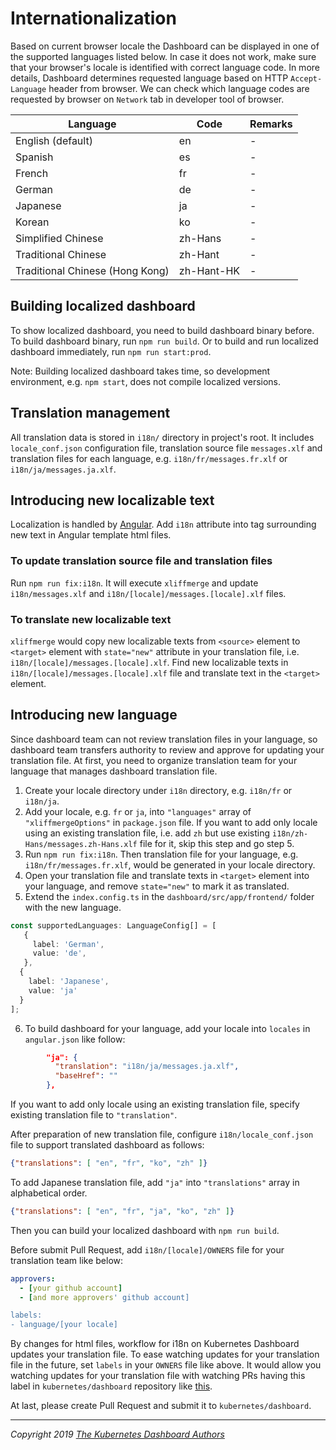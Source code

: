 # Internationalization

Based on current browser locale the Dashboard can be displayed in one of the supported languages listed below. In case it does not work, make sure that your browser's locale is identified with correct language code. In more details, Dashboard determines requested language based on HTTP `Accept-Language` header from browser. We can check which language codes are requested by browser on `Network` tab in developer tool of browser.

| Language                        | Code       | Remarks |
|---------------------------------|------------|---------|
| English (default)               | en         | -       |
| Spanish                         | es         | -       |
| French                          | fr         | -       |
| German                          | de         | -       |
| Japanese                        | ja         | -       |
| Korean                          | ko         | -       |
| Simplified Chinese              | zh-Hans    | -       |
| Traditional Chinese             | zh-Hant    | -       |
| Traditional Chinese (Hong Kong) | zh-Hant-HK | -       |

## Building localized dashboard

To show localized dashboard, you need to build dashboard binary before.
To build dashboard binary, run `npm run build`. Or to build and run localized dashboard immediately, run `npm run start:prod`.

Note: Building localized dashboard takes time, so development environment, e.g. `npm start`, does not compile localized versions.

## Translation management

All translation data is stored in `i18n/` directory in project's root. It includes `locale_conf.json` configuration file, translation source file `messages.xlf` and translation files for each language, e.g. `i18n/fr/messages.fr.xlf` or `i18n/ja/messages.ja.xlf`.

## Introducing new localizable text

Localization is handled by [Angular](https://angular.io/guide/i18n).
Add `i18n` attribute into tag surrounding new text in Angular template html files.

### To update translation source file and translation files

Run `npm run fix:i18n`. It will execute `xliffmerge` and update `i18n/messages.xlf` and `i18n/[locale]/messages.[locale].xlf` files.

### To translate new localizable text

`xliffmerge` would copy new localizable texts from `<source>` element to `<target>` element with `state="new"` attribute in your translation file, i.e. `i18n/[locale]/messages.[locale].xlf`.
Find new localizable texts in `i18n/[locale]/messages.[locale].xlf` file and translate text in the `<target>` element.

## Introducing new language

Since dashboard team can not review translation files in your language, so dashboard team transfers authority to review and approve for updating your translation file. At first, you need to organize translation team for your language that manages dashboard translation file.

1. Create your locale directory under `i18n` directory, e.g. `i18n/fr` or `i18n/ja`.
2. Add your locale, e.g. `fr` or `ja`, into `"languages"` array of `"xliffmergeOptions"` in `package.json` file. If you want to add only locale using an existing translation file, i.e. add `zh` but use existing `i18n/zh-Hans/messages.zh-Hans.xlf` file for it, skip this step and go step 5.
3. Run `npm run fix:i18n`. Then translation file for your language, e.g. `i18n/fr/messages.fr.xlf`, would be generated in your locale directory.
4. Open your translation file and translate texts in `<target>` element into your language, and remove `state="new"` to mark it as translated.
5. Extend the `index.config.ts` in the `dashboard/src/app/frontend/` folder with the new language. 
```typescript
const supportedLanguages: LanguageConfig[] = [ 
   { 
     label: 'German', 
     value: 'de', 
   },
  {
    label: 'Japanese', 
    value: 'ja'
  }
];
```
6. To build dashboard for your language, add your locale into `locales` in `angular.json` like follow:
  ```json
          "ja": {
            "translation": "i18n/ja/messages.ja.xlf",
            "baseHref": ""
          },
  ```
  If you want to add only locale using an existing translation file, specify existing translation file to `"translation"`.

After preparation of new translation file, configure `i18n/locale_conf.json` file to support translated dashboard as follows:

```json
{"translations": [ "en", "fr", "ko", "zh" ]}
```

To add Japanese translation file, add `"ja"` into `"translations"` array in alphabetical order.

```json
{"translations": [ "en", "fr", "ja", "ko", "zh" ]}
```

Then you can build your localized dashboard with `npm run build`.

Before submit Pull Request, add `i18n/[locale]/OWNERS` file for your translation team like below:

```yaml
approvers:
  - [your github account]
  - [and more approvers' github account]

labels:
- language/[your locale]
```

By changes for html files, workflow for i18n on Kubernetes Dashboard updates your translation file. To ease watching updates for your translation file in the future, set `labels` in your `OWNERS` file like above. It would allow you watching updates for your translation file with watching PRs having this label in `kubernetes/dashboard` repository like [this](https://github.com/CAPS-Cloud/dashboard/pulls?utf8=%E2%9C%93&q=is%3Apr+label%3Alanguage%2Fja).

At last, please create Pull Request and submit it to `kubernetes/dashboard`.

----
_Copyright 2019 [The Kubernetes Dashboard Authors](https://github.com/CAPS-Cloud/dashboard/graphs/contributors)_
